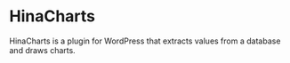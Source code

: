 # HinaCharts
HinaCharts is a plugin for WordPress that extracts values ​​from a database and draws charts.
